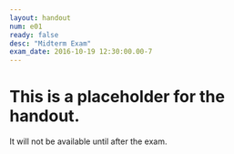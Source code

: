 ```yaml
---
layout: handout
num: e01
ready: false
desc: "Midterm Exam"
exam_date: 2016-10-19 12:30:00.00-7
---
```



# This is a placeholder for the handout.

It will not be available until after the exam.
